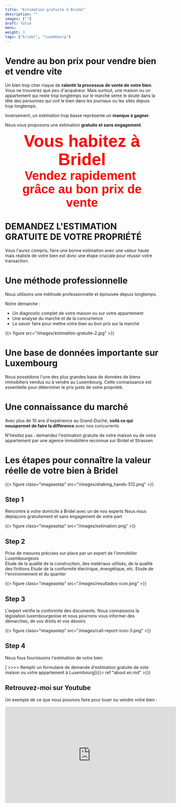 ```yaml
---
title: "Estimation gratuite à Bridel"
description: ""
images: [""]
draft: false
menu: 
weight: 3
tags: ["bridel", "luxembourg"]
---
```


# Vendre au bon prix pour vendre bien et vendre vite

Un bien trop cher risque de **ralentir la processus de vente de votre bien**. Vous ne trouverez que peu d'acquéreur. Mais surtout, une maison ou un appartement qui reste trop longtemps sur le marché sème le doute dans la tête des personnes qui voit le bien dans les journaux ou les sites depuis trop longtemps.

Inversement, un estimation trop basse représente un **manque à gagner**.

Nous vous proposons une estimation **gratuite et sans engagement**.


<div style="font-family: 'Source Sans Pro', sans-serif;font-size:55px; font-weight:700; color:red;line-height:1.1; text-align: center;" class="text-content">Vous habitez à Bridel</div></div>

<div style="font-family: 'Source Sans Pro', sans-serif;font-size:40px; font-weight:700; color:red;line-height:1.1; text-align: center;" class="text-content">Vendez rapidement&nbsp;<div>grâce au bon prix de vente</div></div>

# DEMANDEZ L'ESTIMATION GRATUITE DE VOTRE PROPRIÉTÉ

Vous l'aurez compris, faire une bonne estimation avec une valeur haute mais réaliste de votre bien est donc une étape cruciale pour réussir votre transaction.   

# Une méthode professionnelle

Nous utilisons une méthode professionnelle et éprouvée depuis longtemps.  

Notre démarche : 

 * Un diagnostic complet de votre maison ou sur votre appartement 
 * Une analyse du marché et de la concurrence
 * Le savoir faire pour mettre votre bien au bon prix sur la marché

{{< figure src="/images/estimation-gratuite-2.jpg" >}}


# Une base de données importante sur Luxembourg

Nous possédons l'une des plus grandes base de données de biens immobiliers vendus ou à vendre au Luxembourg. Cette connaissance est essentielle pour déterminer le prix juste de votre propriété.

# Une connaissance du marché

Avec plus de 10 ans d'expérience au Grand-Duché, **voilà ce qui nouspermet de faire la différence** avec nos concurrents

N'hésitez pas : demandez l'estimation gratuite de votre maison ou de votra appartement par une agence immobilière reconnue sur Bridel et Strassen

# Les étapes pour connaître la valeur réelle de votre bien à Bridel

{{< figure class="imageastep" src="/images/shaking_hands-512.png" >}} 
## Step 1
Rencontre à votre domicile à Bridel avec un de nos experts 
Nous nous déplaçons gratuitement et sans engagement de votre part

{{< figure class="imageastep" src="/images/estimation.png" >}}  
## Step 2  
Prise de mesures précises sur place par un expert de l'immobilier Luxembourgeois  
Etude de la qualité de la construction, des matériaux utilisés, de la qualité des finitions
Etude de la conformité électrique, énergétique, etc. 
Etude de l'environnement et du quartier

{{< figure class="imageastep" src="/images/resultados-icon.png" >}}  
## Step 3  
L'expert vérifie la conformité des documents. Nous connaissons la législation luxembourgeoise et nous pourrons vous informer des démarches, de vos droits et vos devoirs

{{< figure class="imageastep" src="/images/call-report-icon-3.png" >}}  
## Step 4  
Nous fous fournissons l'estimation de votre bien 


[ >>>> Remplir un formulaire de demande d'estimation gratuite de vote maison ou votre appartement à Luxembourg]({{< ref  "about.en.md" >}})


## Retrouvez-moi sur Youtube

Un exemple de ce que nous pouvons faire pour louer ou vendre votre bien : 

<div class="youtubevideowrap">
    <div class="video-container">
    <iframe width="560" height="315" src="https://www.youtube.com/embed/Y4GGS9TNRoI" frameborder="0" allow="accelerometer; autoplay; encrypted-media; gyroscope; picture-in-picture" allowfullscreen></iframe>
    </div>
</div>
